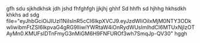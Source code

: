 gfh
sdu
sjkhdkhsk
jdh
jshd
fhfghfgh
jjkjhj
ghhf
Sd
hhfh
sd
hjhhg
hkhsdkh
khkhs
ad
sdg
file="eyJhbGciOiJIUzI1NiIsInR5cCI6IkpXVCJ9.eyJzdWIiOiIxMjM0NTY3ODkwIiwibmFtZSI6IkpvaG4gRG9lIiwiYWRtaW4iOnRydWUsImlhdCI6MTUxNjIzOTAyMn0.KMUFsIDTnFmyG3nMiGM6H9FNFUROf3wh7SmqJp-QV30"
hggh
